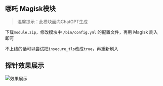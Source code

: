## 哪吒 Magisk模块
> 温馨提示：此模块面向ChatGPT生成

下载`module.zip`，修改模块中 `/bin/config.yml` 的配置文件，再用 Magisk 刷入即可

不上线的话可以尝试把`insecure_tls`改成`true`，再重新刷入

## 探针效果展示

![效果展示](./effect.png)  <!-- 请确保图片在仓库的根目录下 -->
